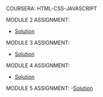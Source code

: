 COURSERA: HTML-CSS-JAVASCRIPT

MODULE 2 ASSIGNMENT:
- [Solution](https://Nguyen-Julie.github.io/Module2-solution/index.html)


MODULE 3 ASSIGNMENT:
- [Solution](https://Nguyen-Julie.github.io/Module3-solution/index.html)


MODULE 4 ASSIGNMENT:
- [Solution](https://Nguyen-Julie.github.io/Module4-solution/index.html)

MODULE 5 ASSIGNMENT:
-[Solution](https://Nguyen-Julie.github.io/Module5-solution/index.html)
